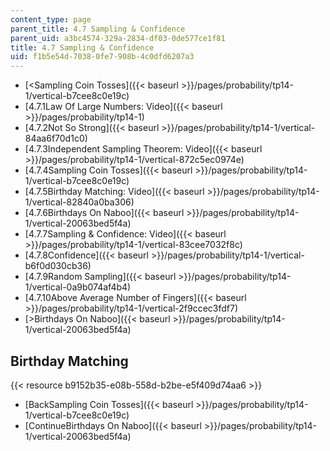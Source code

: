 ```yaml
---
content_type: page
parent_title: 4.7 Sampling & Confidence
parent_uid: a3bc4574-329a-2834-df03-0de577ce1f81
title: 4.7 Sampling & Confidence
uid: f1b5e54d-7038-0fe7-908b-4c0dfd6207a3
---
```


*   [\<Sampling Coin Tosses]({{< baseurl >}}/pages/probability/tp14-1/vertical-b7cee8c0e19c)
*   [4.7.1Law Of Large Numbers: Video]({{< baseurl >}}/pages/probability/tp14-1)
*   [4.7.2Not So Strong]({{< baseurl >}}/pages/probability/tp14-1/vertical-84aa6f70d1c0)
*   [4.7.3Independent Sampling Theorem: Video]({{< baseurl >}}/pages/probability/tp14-1/vertical-872c5ec0974e)
*   [4.7.4Sampling Coin Tosses]({{< baseurl >}}/pages/probability/tp14-1/vertical-b7cee8c0e19c)
*   [4.7.5Birthday Matching: Video]({{< baseurl >}}/pages/probability/tp14-1/vertical-82840a0ba306)
*   [4.7.6Birthdays On Naboo]({{< baseurl >}}/pages/probability/tp14-1/vertical-20063bed5f4a)
*   [4.7.7Sampling & Confidence: Video]({{< baseurl >}}/pages/probability/tp14-1/vertical-83cee7032f8c)
*   [4.7.8Confidence]({{< baseurl >}}/pages/probability/tp14-1/vertical-b6f0d030cb36)
*   [4.7.9Random Sampling]({{< baseurl >}}/pages/probability/tp14-1/vertical-0a9b074af4b4)
*   [4.7.10Above Average Number of Fingers]({{< baseurl >}}/pages/probability/tp14-1/vertical-2f9ccec3fdf7)
*   [\>Birthdays On Naboo]({{< baseurl >}}/pages/probability/tp14-1/vertical-20063bed5f4a)

Birthday Matching
-----------------

{{< resource b9152b35-e08b-558d-b2be-e5f409d74aa6 >}}

*   [BackSampling Coin Tosses]({{< baseurl >}}/pages/probability/tp14-1/vertical-b7cee8c0e19c)
*   [ContinueBirthdays On Naboo]({{< baseurl >}}/pages/probability/tp14-1/vertical-20063bed5f4a)